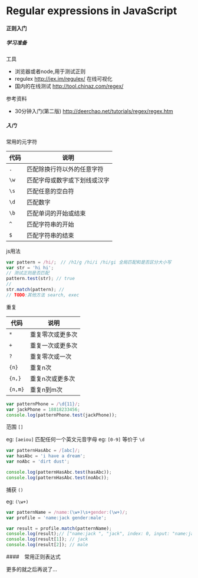 # Regular expressions in JavaScript

#### 正则入门

##### 学习准备

工具
- 浏览器或者node,用于测试正则
- regulex http://jex.im/regulex/ 在线可视化
- 国内的在线测试 http://tool.chinaz.com/regex/

参考资料
- 30分钟入门(第二版) http://deerchao.net/tutorials/regex/regex.htm

##### 入门

常用的元字符

| 代码 | 说明 |
| --- | ---- |
| `.` |  匹配除换行符以外的任意字符 |
| `\w`|  匹配字母或数字或下划线或汉字 |
| `\s`|  匹配任意的空白符|
| `\d`|  匹配数字|
| `\b`|  匹配单词的开始或结束|
| `^` |  匹配字符串的开始|
| `$` |  匹配字符串的结束|

js用法
````js
var pattern = /hi/;　// /h1/g /hi/i /hi/gi 全局匹配和是否区分大小写
var str = 'hi hi';
// 测试正则是否匹配
pattern.test(str); // true
//
str.match(pattern); //
// TODO:其他方法 search, exec
````

重复

| 代码 | 说明 |
| ---- | ---- |
| `*` | 重复零次或更多次 |
| `+`| 重复一次或更多次 |
| `?`| 重复零次或一次 |
|  `{n}`  |    重复n次  |
| `{n,}` | 重复n次或更多次 |
| `{n,m}` | 重复n到m次 |

````js
var patternPhone = /\d{11}/;
var jackPhone = 18818233456;
console.log(patternPhone.test(jackPhone));
````
范围 `[]`

eg: `[aeiou]` 匹配任何一个英文元音字母
eg: `[0-9]` 等价于 `\d`

````js
var patternHasAbc = /[abc]/;
var hasAbc = 'i have a dream';
var noAbc = 'dirt dust';

console.log(patternHasAbc.test(hasAbc));
console.log(patternHasAbc.test(noAbc));
````

捕获 `()`

eg: `(\w+)`

````js
var patternName = /name:(\w+)\s+gender:(\w+)/;
var profile = 'name:jack gender:male';

var result = profile.match(patternName);
console.log(result);// ["name:jack ", "jack", index: 0, input: "name:jack gender:male"]
console.log(result[1]); // jack
console.log(result[2]); // male
````
####　常用正则表达式

更多的就之后再说了...
